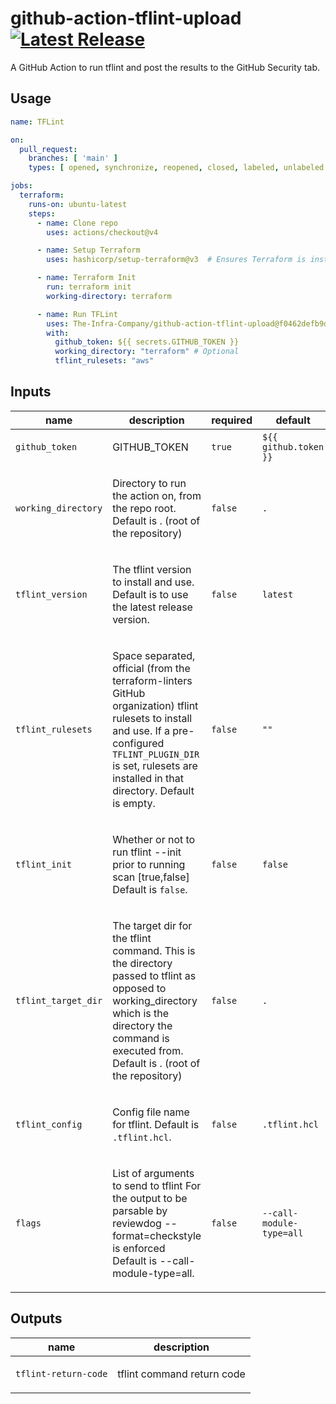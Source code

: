 # github-action-tflint-upload [![Latest Release](https://img.shields.io/github/release/The-Infra-Company/github-action-tflint-upload.svg)](https://github.com/The-Infra-Company/github-action-tflint-upload/releases/latest)

A GitHub Action to run tflint and post the results to the GitHub Security tab.

## Usage

```yaml
name: TFLint

on:
  pull_request:
    branches: [ 'main' ]
    types: [ opened, synchronize, reopened, closed, labeled, unlabeled ]

jobs:
  terraform:
    runs-on: ubuntu-latest
    steps:
      - name: Clone repo
        uses: actions/checkout@v4

      - name: Setup Terraform
        uses: hashicorp/setup-terraform@v3  # Ensures Terraform is installed

      - name: Terraform Init
        run: terraform init
        working-directory: terraform

      - name: Run TFLint
        uses: The-Infra-Company/github-action-tflint-upload@f0462defb9da6bbc286ff45d63399a40d85437d7 # v0.1.0
        with:
          github_token: ${{ secrets.GITHUB_TOKEN }}
          working_directory: "terraform" # Optional
          tflint_rulesets: "aws"
```

<!-- action-docs-inputs source="action.yml" -->
## Inputs

| name | description | required | default |
| --- | --- | --- | --- |
| `github_token` | <p>GITHUB_TOKEN</p> | `true` | `${{ github.token }}` |
| `working_directory` | <p>Directory to run the action on, from the repo root. Default is . (root of the repository)</p> | `false` | `.` |
| `tflint_version` | <p>The tflint version to install and use. Default is to use the latest release version.</p> | `false` | `latest` |
| `tflint_rulesets` | <p>Space separated, official (from the terraform-linters GitHub organization) tflint rulesets to install and use. If a pre-configured <code>TFLINT_PLUGIN_DIR</code> is set, rulesets are installed in that directory. Default is empty.</p> | `false` | `""` |
| `tflint_init` | <p>Whether or not to run tflint --init prior to running scan [true,false] Default is <code>false</code>.</p> | `false` | `false` |
| `tflint_target_dir` | <p>The target dir for the tflint command. This is the directory passed to tflint as opposed to working_directory which is the directory the command is executed from. Default is . (root of the repository)</p> | `false` | `.` |
| `tflint_config` | <p>Config file name for tflint. Default is <code>.tflint.hcl</code>.</p> | `false` | `.tflint.hcl` |
| `flags` | <p>List of arguments to send to tflint For the output to be parsable by reviewdog --format=checkstyle is enforced Default is --call-module-type=all.</p> | `false` | `--call-module-type=all` |
<!-- action-docs-inputs source="action.yml" -->

<!-- action-docs-outputs source="action.yml" -->
## Outputs

| name | description |
| --- | --- |
| `tflint-return-code` | <p>tflint command return code</p> |
<!-- action-docs-outputs source="action.yml" -->
